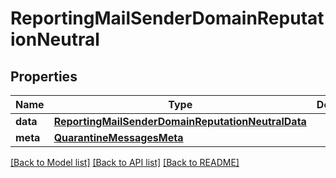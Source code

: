 # ReportingMailSenderDomainReputationNeutral

## Properties
Name | Type | Description | Notes
------------ | ------------- | ------------- | -------------
**data** | [**ReportingMailSenderDomainReputationNeutralData**](ReportingMailSenderDomainReputationNeutralData.md) |  | [optional] 
**meta** | [**QuarantineMessagesMeta**](QuarantineMessagesMeta.md) |  | [optional] 

[[Back to Model list]](../README.md#documentation-for-models) [[Back to API list]](../README.md#documentation-for-api-endpoints) [[Back to README]](../README.md)

